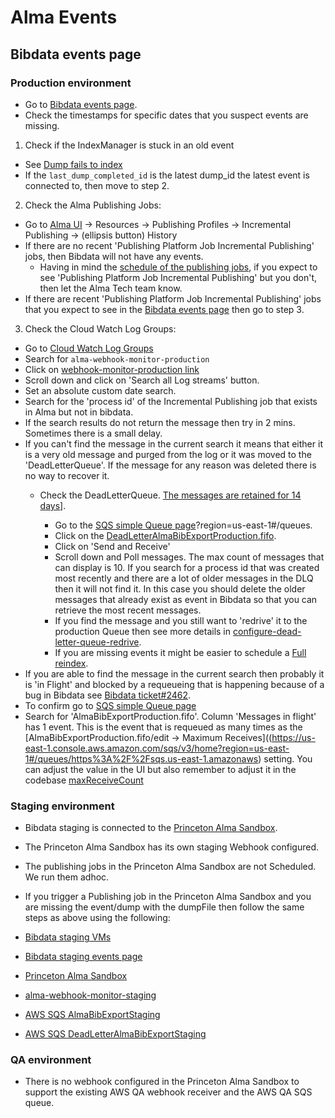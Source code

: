 # Alma Events

## Bibdata events page

### Production environment

- Go to [Bibdata events page](https://bibdata.princeton.edu/events).
- Check the timestamps for specific dates that you suspect events are missing. 
1. Check if the IndexManager is stuck in an old event
- See [Dump fails to index](dump_fails_to_index.md)
- If the `last_dump_completed_id` is the latest dump_id the latest event is connected to, then move to step 2.

2. Check the Alma Publishing Jobs: 

- Go to [Alma UI](https://princeton.alma.exlibrisgroup.com/) -> Resources -> Publishing Profiles -> Incremental Publishing -> (ellipsis button) History
- If there are no recent 'Publishing Platform Job Incremental Publishing' jobs, then Bibdata will not have any events.
    - Having in mind the [schedule of the publishing jobs](alma_publishing_jobs_schedule.md), if you expect to see 'Publishing Platform Job Incremental Publishing' but you don't, then let the Alma Tech team know. 
- If there are recent 'Publishing Platform Job Incremental Publishing' jobs that you expect to see in the [Bibdata events page](https://bibdata.princeton.edu/events) then go to step 3.

3. Check the Cloud Watch Log Groups:

- Go to [Cloud Watch Log Groups](https://us-east-1.console.aws.amazon.com/cloudwatch/home?region=us-east-1#logsV2:log-groups)
- Search for `alma-webhook-monitor-production`
- Click on [webhook-monitor-production link](https://us-east-1.console.aws.amazon.com/cloudwatch/home?region=us-east-1#logsV2:log-groups/log-group/$252Faws$252Flambda$252Falma-webhook-monitor-production-WebhookReceiver-BW6nlZ7oExfC)
- Scroll down and click on 'Search all Log streams' button.
- Set an absolute custom date search.
- Search for the 'process id' of the Incremental Publishing job that exists in Alma but not in bibdata. 
- If the search results do not return the message then try in 2 mins. Sometimes there is a small delay. 
- If you can't find the message in the current search it means that either it is a very old message and purged from the log or it was moved to the 'DeadLetterQueue'. If the message for any reason was deleted there is no way to recover it. 
   - Check the DeadLetterQueue. [The messages are retained for 14 days](https://github.com/pulibrary/bibdata/blob/main/webhook_monitor/template.yml#L32)].

        - Go to the [SQS simple Queue page](https://us-east-1.console.aws.amazon.com/sqs/v3/home)?region=us-east-1#/queues. 
        - Click on the [DeadLetterAlmaBibExportProduction.fifo](https://us-east-1.console.aws.amazon.com/sqs/v3/home?region=us-east-1#/queues/https%3A%2F%2Fsqs.us-east-1.amazonaws.com%2F080265008837%2FDeadLetterAlmaBibExportProduction.fifo). 
        - Click on 'Send and Receive'
        - Scroll down and Poll messages. The max count of messages that can display is 10. If you search for a process id that was created most recently and there are a lot of older messages in the DLQ then it will not find it. In this case you should delete the older messages that already exist as event in Bibdata so that you can retrieve the most recent messages. 
        - If you find the message and you still want to 'redrive' it to the production Queue then see more details in [configure-dead-letter-queue-redrive](https://docs.aws.amazon.com/AWSSimpleQueueService/latest/SQSDeveloperGuide/sqs-configure-dead-letter-queue-redrive.html).
        - If you are missing events it might be easier to schedule a [Full reindex](indexing.md).
- If you are able to find the message in the current search then probably it is 'in Flight' and blocked by a requeueing that is happening because of a bug in Bibdata see [Bibdata ticket#2462](https://github.com/pulibrary/bibdata/issues/2462).
- To confirm go to [SQS simple Queue page](https://us-east-1.console.aws.amazon.com/sqs/v3/home)
- Search for 'AlmaBibExportProduction.fifo'. Column 'Messages in flight' has 1 event. This is the event that is requeued as many times as the [AlmaBibExportProduction.fifo/edit -> Maximum Receives]((https://us-east-1.console.aws.amazon.com/sqs/v3/home?region=us-east-1#/queues/https%3A%2F%2Fsqs.us-east-1.amazonaws) setting.
You can adjust the value in the UI but also remember to adjust it in the codebase [maxReceiveCount](https://github.com/pulibrary/bibdata/blob/main/webhook_monitor/template.yml#L43)

### Staging environment

- Bibdata staging is connected to the [Princeton Alma Sandbox](https://princeton-psb.alma.exlibrisgroup.com/). 
- The Princeton Alma Sandbox has its own staging Webhook configured.
- The publishing jobs in the Princeton Alma Sandbox are not Scheduled. We run them adhoc.
- If you trigger a Publishing job in the Princeton Alma Sandbox and you are missing the event/dump with the dumpFile then follow the same steps as above using the following:

- [Bibdata staging VMs](https://github.com/pulibrary/princeton_ansible/blob/main/inventory/all_projects/bibdata#L6-L10)
- [Bibdata staging events page](https://bibdata-staging.princeton.edu/events)
- [Princeton Alma Sandbox](https://princeton-psb.alma.exlibrisgroup.com/)
- [alma-webhook-monitor-staging](https://us-east-1.console.aws.amazon.com/cloudwatch/home?region=us-east-1#logsV2:log-groups/log-group/$252Faws$252Flambda$252Falma-webhook-monitor-staging-WebhookReceiver-za2o0tUQ0XNM)
- [AWS SQS AlmaBibExportStaging](https://us-east-1.console.aws.amazon.com/sqs/v3/home?region=us-east-1#/queues/https%3A%2F%2Fsqs.us-east-1.amazonaws.com%2F080265008837%2FAlmaBibExportStaging.fifo)

- [AWS SQS DeadLetterAlmaBibExportStaging](https://us-east-1.console.aws.amazon.com/sqs/v3/home?region=us-east-1#/queues/https%3A%2F%2Fsqs.us-east-1.amazonaws.com%2F080265008837%2FDeadLetterAlmaBibExportStaging.fifo)

### QA environment

- There is no webhook configured in the Princeton Alma Sandbox to support the existing AWS QA webhook receiver and the AWS QA SQS queue.